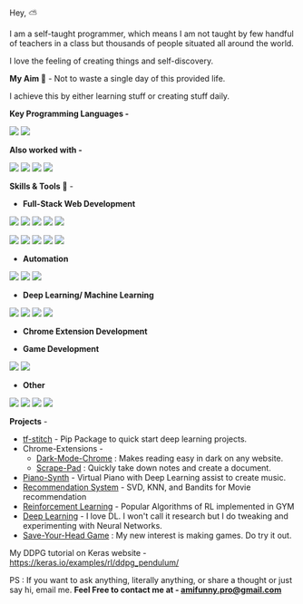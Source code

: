 Hey, :partly_sunny:

I am a self-taught programmer, which means I am not taught by few handful of teachers in a class but thousands of people situated all around the world.

I love the feeling of creating things and self-discovery.

**My Aim :dart:** - Not to waste a single day of this provided life.

I achieve this by either learning stuff or creating stuff daily.

**Key Programming Languages -**
<p>
<img src="https://img.shields.io/static/v1?label=&message=Javascipt&style=flat-square&color=5400ff"/>
<img src="https://img.shields.io/static/v1?label=&message=Python&style=flat-square&color=5400ff"/>
</p>
	
**Also worked with -**
<p>
<img src="https://img.shields.io/static/v1?label=&message=C&style=flat-square&color=0445af"/>
<img src="https://img.shields.io/static/v1?label=&message=C%2B%2B&style=flat-square&color=0445af"/>
<img src="https://img.shields.io/static/v1?label=&message=C%23&style=flat-square&color=0445af"/>
<img src="https://img.shields.io/static/v1?label=&message=Python&style=flat-square&color=0445af"/>
</p>

**Skills & Tools :rocket:** -

- **Full-Stack Web Development**
<p>
<img src="https://img.shields.io/static/v1?label=&message=React&style=flat-square&color=2bbc8a"/>
<img src="https://img.shields.io/static/v1?label=&message=Flask&style=flat-square&color=2bbc8a"/>
<img src="https://img.shields.io/static/v1?label=&message=MySQL&style=flat-square&color=2bbc8a"/>
<img src="https://img.shields.io/static/v1?label=&message=Node.js&style=flat-square&color=2bbc8a"/>
<img src="https://img.shields.io/static/v1?label=&message=MongoDB&style=flat-square&color=2bbc8a"/>
</p>
<p>
<img src="https://img.shields.io/static/v1?label=&message=jQuery&style=flat-square&color=2bbc8a"/>
<img src="https://img.shields.io/static/v1?label=&message=HTML/CSS&style=flat-square&color=2bbc8a"/>
<img src="https://img.shields.io/static/v1?label=&message=SASS&style=flat-square&color=2bbc8a"/>
<img src="https://img.shields.io/static/v1?label=&message=oAuth&style=flat-square&color=2bbc8a"/>
<img src="https://img.shields.io/static/v1?label=&message=RESTful%20API&style=flat-square&color=2bbc8a"/>
</p> 
 
 - **Automation**
 <p>
 <img src="https://img.shields.io/static/v1?label=&message=Selenium&style=flat-square&color=2bbc8a"/>
 <img src="https://img.shields.io/static/v1?label=&message=BeautifulSoup&style=flat-square&color=2bbc8a"/>
 <img src="https://img.shields.io/static/v1?label=&message=Twilio&style=flat-square&color=2bbc8a"/>
 </p>
 
 - **Deep Learning/ Machine Learning**
 <p>
 <img src="https://img.shields.io/static/v1?label=&message=Tensorflow&style=flat-square&color=2bbc8a"/>
 <img src="https://img.shields.io/static/v1?label=&message=Numpy&style=flat-square&color=2bbc8a"/>
 <img src="https://img.shields.io/static/v1?label=&message=Pandas&style=flat-square&color=2bbc8a"/>
 <img src="https://img.shields.io/static/v1?label=&message=Scikit-learn&style=flat-square&color=2bbc8a" />
 </p>
 
 - **Chrome Extension Development**
 
 - **Game Development**
<p>
<img src="https://img.shields.io/static/v1?label=&message=PyGame&style=flat-square&color=ffb800cc"/>
<img src="https://img.shields.io/static/v1?label=&message=Unity3D&style=flat-square&color=ffb800cc"/>
</p>

 - **Other**
<p> 
<img src="https://img.shields.io/static/v1?label=&message=CI/CD&style=flat-square&color=2bbc8a"/>
<img src="https://img.shields.io/static/v1?label=&message=Git&style=flat-square&color=2bbc8a"/>
<img src="https://img.shields.io/static/v1?label=&message=AWS&style=flat-square&color=2bbc8a" />
<img src="https://img.shields.io/static/v1?label=&message=Docker&style=flat-square&color=2bbc8a" />
</p>

**Projects** - 

 - [tf-stitch](https://github.com/amifunny/tf-stitch) -  Pip Package to quick start deep learning projects.
 - Chrome-Extensions -
	 - [Dark-Mode-Chrome](https://github.com/amifunny/Dark_Mode_Chrome) : Makes reading easy in dark on any website.
	- [Scrape-Pad](https://github.com/amifunny/Scrape-Pad-Browser-Extension) : Quickly take down notes and create a document.
- [Piano-Synth](https://github.com/amifunny/Piano-Synth) - Virtual Piano with Deep Learning assist to create music.
- [Recommendation System](https://github.com/amifunny/likely) - SVD, KNN, and Bandits for Movie recommendation
- [Reinforcement Learning](https://github.com/amifunny/Reinforce_Adventure) - Popular Algorithms of RL implemented in GYM
- [Deep Learning](https://github.com/amifunny/Deep-Learning-Notebook) - I love DL. I won't call it research but I do tweaking and experimenting with Neural Networks.
- [Save-Your-Head Game](https://github.com/amifunny/Save-Your-Head) : My new interest is making games. Do try it out.

My DDPG tutorial on Keras website - https://keras.io/examples/rl/ddpg_pendulum/

PS : If you want to ask anything, literally anything, or share a thought or just say hi, email me.
**Feel Free to contact me at - amifunny.pro@gmail.com** 
